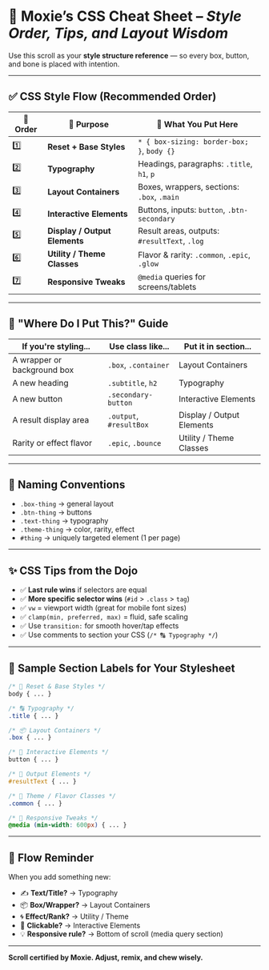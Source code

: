 # 🎨 Moxie’s CSS Cheat Sheet – *Style Order, Tips, and Layout Wisdom*

Use this scroll as your **style structure reference** — so every box, button, and bone is placed with intention.

---

## ✅ CSS Style Flow (Recommended Order)

| 🔢 Order | 🎯 Purpose                     | 🧩 What You Put Here                         |
|---------|-------------------------------|----------------------------------------------|
| 1️⃣     | **Reset + Base Styles**       | `* { box-sizing: border-box; }`, `body {}`   |
| 2️⃣     | **Typography**                | Headings, paragraphs: `.title`, `h1`, `p`    |
| 3️⃣     | **Layout Containers**         | Boxes, wrappers, sections: `.box`, `.main`   |
| 4️⃣     | **Interactive Elements**      | Buttons, inputs: `button`, `.btn-secondary`  |
| 5️⃣     | **Display / Output Elements** | Result areas, outputs: `#resultText`, `.log` |
| 6️⃣     | **Utility / Theme Classes**   | Flavor & rarity: `.common`, `.epic`, `.glow` |
| 7️⃣     | **Responsive Tweaks**         | `@media` queries for screens/tablets         |

---

## 🧠 "Where Do I Put This?" Guide

| If you're styling...      | Use class like...     | Put it in section...        |
|---------------------------|------------------------|------------------------------|
| A wrapper or background box | `.box`, `.container`   | Layout Containers            |
| A new heading             | `.subtitle`, `h2`      | Typography                   |
| A new button              | `.secondary-button`    | Interactive Elements         |
| A result display area     | `.output`, `#resultBox`| Display / Output Elements    |
| Rarity or effect flavor   | `.epic`, `.bounce`     | Utility / Theme Classes      |

---

## 📌 Naming Conventions

- `.box-thing` → general layout
- `.btn-thing` → buttons
- `.text-thing` → typography
- `.theme-thing` → color, rarity, effect
- `#thing` → uniquely targeted element (1 per page)

---

## ✨ CSS Tips from the Dojo

- ✅ **Last rule wins** if selectors are equal
- ✅ **More specific selector wins** (`#id` > `.class` > `tag`)
- ✅ `vw` = viewport width (great for mobile font sizes)
- ✅ `clamp(min, preferred, max)` = fluid, safe scaling
- ✅ Use `transition:` for smooth hover/tap effects
- ✅ Use comments to section your CSS (`/* 🔠 Typography */`)

---

## 🧱 Sample Section Labels for Your Stylesheet

```css
/* 🌌 Reset & Base Styles */
body { ... }

/* 🔠 Typography */
.title { ... }

/* 📦 Layout Containers */
.box { ... }

/* 🎯 Interactive Elements */
button { ... }

/* 🎲 Output Elements */
#resultText { ... }

/* 🧬 Theme / Flavor Classes */
.common { ... }

/* 📱 Responsive Tweaks */
@media (min-width: 600px) { ... }
```

---

## 🧘 Flow Reminder

When you add something new:
- ✍️ **Text/Title?** → Typography
- 📦 **Box/Wrapper?** → Layout Containers
- 🌀 **Effect/Rank?** → Utility / Theme
- 🎯 **Clickable?** → Interactive Elements
- 💡 **Responsive rule?** → Bottom of scroll (media query section)

---

**Scroll certified by Moxie. Adjust, remix, and chew wisely.**
